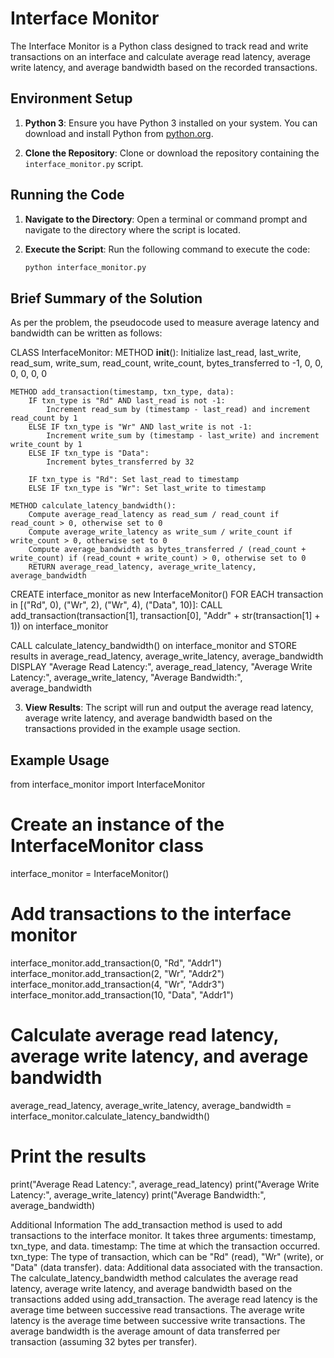 # Interface Monitor

The Interface Monitor is a Python class designed to track read and write transactions on an interface and calculate average read latency, average write latency, and average bandwidth based on the recorded transactions.

## Environment Setup

1. **Python 3**: Ensure you have Python 3 installed on your system. You can download and install Python from [python.org](https://www.python.org/downloads/).

2. **Clone the Repository**: Clone or download the repository containing the `interface_monitor.py` script.

## Running the Code

1. **Navigate to the Directory**: Open a terminal or command prompt and navigate to the directory where the script is located.

2. **Execute the Script**: Run the following command to execute the code:

    ```bash
    python interface_monitor.py
    ```
## Brief Summary of the Solution

As per the problem, the pseudocode used to measure average latency and bandwidth can be written as follows:

CLASS InterfaceMonitor:
    METHOD __init__():
        Initialize last_read, last_write, read_sum, write_sum, read_count, write_count, bytes_transferred to -1, 0, 0, 0, 0, 0, 0

    METHOD add_transaction(timestamp, txn_type, data):
        IF txn_type is "Rd" AND last_read is not -1:
            Increment read_sum by (timestamp - last_read) and increment read_count by 1
        ELSE IF txn_type is "Wr" AND last_write is not -1:
            Increment write_sum by (timestamp - last_write) and increment write_count by 1
        ELSE IF txn_type is "Data":
            Increment bytes_transferred by 32

        IF txn_type is "Rd": Set last_read to timestamp
        ELSE IF txn_type is "Wr": Set last_write to timestamp

    METHOD calculate_latency_bandwidth():
        Compute average_read_latency as read_sum / read_count if read_count > 0, otherwise set to 0
        Compute average_write_latency as write_sum / write_count if write_count > 0, otherwise set to 0
        Compute average_bandwidth as bytes_transferred / (read_count + write_count) if (read_count + write_count) > 0, otherwise set to 0
        RETURN average_read_latency, average_write_latency, average_bandwidth

CREATE interface_monitor as new InterfaceMonitor()
FOR EACH transaction in [("Rd", 0), ("Wr", 2), ("Wr", 4), ("Data", 10)]:
    CALL add_transaction(transaction[1], transaction[0], "Addr" + str(transaction[1] + 1)) on interface_monitor

CALL calculate_latency_bandwidth() on interface_monitor and STORE results in average_read_latency, average_write_latency, average_bandwidth
DISPLAY "Average Read Latency:", average_read_latency, "Average Write Latency:", average_write_latency, "Average Bandwidth:", average_bandwidth

3. **View Results**: The script will run and output the average read latency, average write latency, and average bandwidth based on the transactions provided in the example usage section.

## Example Usage

from interface_monitor import InterfaceMonitor

# Create an instance of the InterfaceMonitor class
interface_monitor = InterfaceMonitor()

# Add transactions to the interface monitor
interface_monitor.add_transaction(0, "Rd", "Addr1")
interface_monitor.add_transaction(2, "Wr", "Addr2")
interface_monitor.add_transaction(4, "Wr", "Addr3")
interface_monitor.add_transaction(10, "Data", "Addr1")

# Calculate average read latency, average write latency, and average bandwidth
average_read_latency, average_write_latency, average_bandwidth = interface_monitor.calculate_latency_bandwidth()

# Print the results
print("Average Read Latency:", average_read_latency)
print("Average Write Latency:", average_write_latency)
print("Average Bandwidth:", average_bandwidth)

Additional Information
The add_transaction method is used to add transactions to the interface monitor. It takes three arguments: timestamp, txn_type, and data.
timestamp: The time at which the transaction occurred.
txn_type: The type of transaction, which can be "Rd" (read), "Wr" (write), or "Data" (data transfer).
data: Additional data associated with the transaction.
The calculate_latency_bandwidth method calculates the average read latency, average write latency, and average bandwidth based on the transactions added using add_transaction.
The average read latency is the average time between successive read transactions.
The average write latency is the average time between successive write transactions.
The average bandwidth is the average amount of data transferred per transaction (assuming 32 bytes per transfer).
